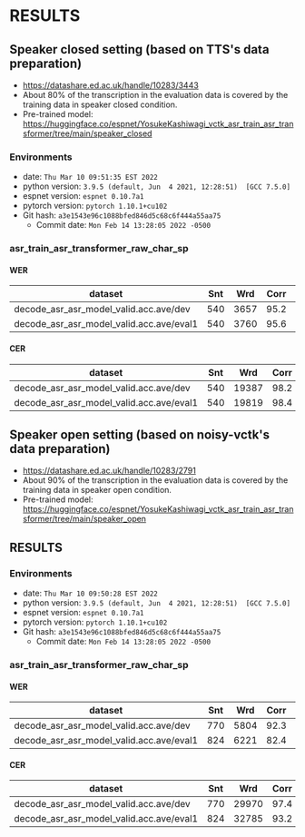 <!-- Generated by scripts/utils/show_asr_result.sh -->
# RESULTS

## Speaker closed setting (based on TTS's data preparation)
- https://datashare.ed.ac.uk/handle/10283/3443
- About 80% of the transcription in the evaluation data is covered by the training data in speaker closed condition.
- Pre-trained model: https://huggingface.co/espnet/YosukeKashiwagi_vctk_asr_train_asr_transformer/tree/main/speaker_closed

### Environments
- date: `Thu Mar 10 09:51:35 EST 2022`
- python version: `3.9.5 (default, Jun  4 2021, 12:28:51)  [GCC 7.5.0]`
- espnet version: `espnet 0.10.7a1`
- pytorch version: `pytorch 1.10.1+cu102`
- Git hash: `a3e1543e96c1088bfed846d5c68c6f444a55aa75`
  - Commit date: `Mon Feb 14 13:28:05 2022 -0500`

### asr_train_asr_transformer_raw_char_sp
#### WER

|dataset|Snt|Wrd|Corr|Sub|Del|Ins|Err|S.Err|
|---|---|---|---|---|---|---|---|---|
|decode_asr_asr_model_valid.acc.ave/dev|540|3657|95.2|4.0|0.7|0.6|5.4|18.7|
|decode_asr_asr_model_valid.acc.ave/eval1|540|3760|95.6|3.6|0.8|0.5|4.9|19.4|

#### CER

|dataset|Snt|Wrd|Corr|Sub|Del|Ins|Err|S.Err|
|---|---|---|---|---|---|---|---|---|
|decode_asr_asr_model_valid.acc.ave/dev|540|19387|98.2|0.8|1.0|0.5|2.2|18.7|
|decode_asr_asr_model_valid.acc.ave/eval1|540|19819|98.4|0.7|0.9|0.5|2.1|19.4|

## Speaker open setting (based on noisy-vctk's data preparation)
- https://datashare.ed.ac.uk/handle/10283/2791
- About 90% of the transcription in the evaluation data is covered by the training data in speaker open condition.
- Pre-trained model: https://huggingface.co/espnet/YosukeKashiwagi_vctk_asr_train_asr_transformer/tree/main/speaker_open

## RESULTS
### Environments
- date: `Thu Mar 10 09:50:28 EST 2022`
- python version: `3.9.5 (default, Jun  4 2021, 12:28:51)  [GCC 7.5.0]`
- espnet version: `espnet 0.10.7a1`
- pytorch version: `pytorch 1.10.1+cu102`
- Git hash: `a3e1543e96c1088bfed846d5c68c6f444a55aa75`
  - Commit date: `Mon Feb 14 13:28:05 2022 -0500`

### asr_train_asr_transformer_raw_char_sp
#### WER

|dataset|Snt|Wrd|Corr|Sub|Del|Ins|Err|S.Err|
|---|---|---|---|---|---|---|---|---|
|decode_asr_asr_model_valid.acc.ave/dev|770|5804|92.3|6.8|0.9|1.0|8.7|32.7|
|decode_asr_asr_model_valid.acc.ave/eval1|824|6221|82.4|14.5|3.0|1.4|19.0|59.2|

#### CER

|dataset|Snt|Wrd|Corr|Sub|Del|Ins|Err|S.Err|
|---|---|---|---|---|---|---|---|---|
|decode_asr_asr_model_valid.acc.ave/dev|770|29970|97.4|1.1|1.4|0.6|3.2|32.7|
|decode_asr_asr_model_valid.acc.ave/eval1|824|32785|93.2|2.5|4.3|0.9|7.7|59.2|
